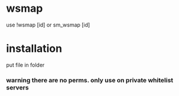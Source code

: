 # wsmap
use !wsmap [id] or sm_wsmap [id]

# installation
put file in folder

### warning there are no perms. only use on private whitelist servers
